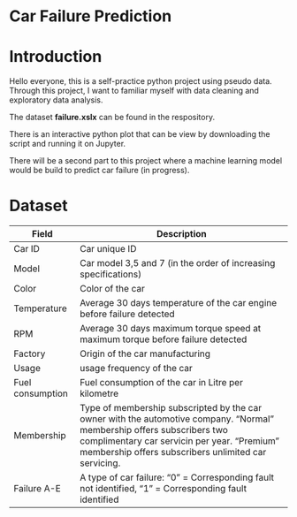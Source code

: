 # Car Failure Prediction 

<h1>Introduction</h1>

<p>
Hello everyone, this is a self-practice python project using pseudo data. Through this project, I want to familiar myself with data cleaning and exploratory data analysis.  

The dataset <b>failure.xslx</b> can be found in the respository. 

There is an interactive python plot that can be view by downloading the script and running it on Jupyter.  
</p>

There will be a second part to this project where a machine learning model would be build to predict car failure (in progress).

<h1>Dataset</h1>

|Field      |Description    |
| ------------- | -------------  |
| Car ID        | Car unique ID  |
| Model  | Car model 3,5 and 7 (in the order of increasing specifications)  |
|Color   | Color of the car|
|Temperature| Average 30 days temperature of the car engine before failure detected|
|RPM   | Average 30 days maximum torque speed at maximum torque before failure detected|
|Factory| Origin of the car manufacturing |
|Usage| usage frequency of the car |
|Fuel consumption| Fuel consumption of the car in Litre per kilometre |
|Membership| Type of membership subscripted by the car owner with the automotive company. “Normal” membership offers subscribers two complimentary car servicin per year. “Premium” membership offers subscribers unlimited car servicing.|
|Failure A-E| A type of car failure: “0” = Corresponding fault not identified, “1” = Corresponding fault identified|
